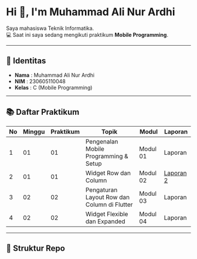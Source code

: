 # Hi 👋, I'm Muhammad Ali Nur Ardhi  

Saya mahasiswa Teknik Informatika.  
💻 Saat ini saya sedang mengikuti praktikum **Mobile Programming**.  

---

## 📌 Identitas
- **Nama**  : Muhammad Ali Nur Ardhi  
- **NIM**   : 230605110048  
- **Kelas** : C (Mobile Programming)  

---

## 📚 Daftar Praktikum
| No | Minggu | Praktikum | Topik                                     | Modul   | Laporan |
|----|--------|-----------|-------------------------------------------|---------|---------|
| 1  | 01     | 01        | Pengenalan Mobile Programming & Setup     | Modul 01| Laporan |
| 2  | 01     | 01        | Widget Row dan Column                     | Modul 02| [Laporan 2](https://drive.google.com/file/d/1Y9SNz-t-WxqgW1b-QzW8L8FHBLWwbG4z/view?usp=sharing) |
| 3  | 02     | 02        | Pengaturan Layout Row dan Column di Flutter | Modul 03| Laporan |
| 4  | 02     | 02        | Widget Flexible dan Expanded              | Modul 04| Laporan |

---

## 📂 Struktur Repo
